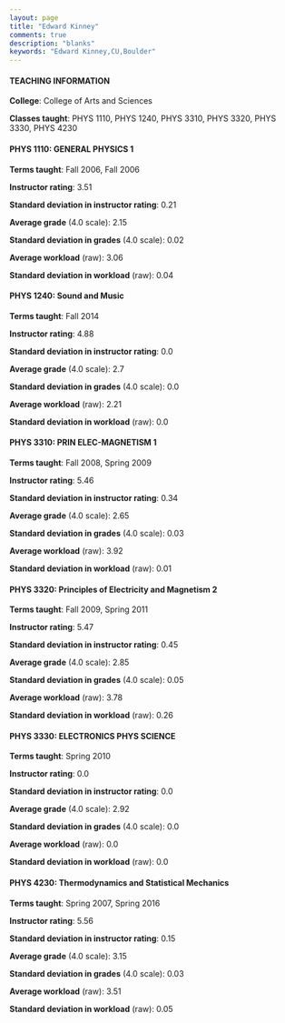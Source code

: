 ```yaml
---
layout: page
title: "Edward Kinney" 
comments: true
description: "blanks"
keywords: "Edward Kinney,CU,Boulder"
---
```

<head>
<script src="https://ajax.googleapis.com/ajax/libs/jquery/2.1.3/jquery.min.js"></script>
<script src="https://dl.dropboxusercontent.com/s/pc42nxpaw1ea4o9/highcharts.js?dl=0"></script>
<!-- <script src="../assets/js/highcharts.js"></script> -->
<style type="text/css">@font-face {
	font-family: "Bebas Neue";
	src: url(https://www.filehosting.org/file/details/544349/BebasNeue Regular.otf) format("opentype");
	}
	h1.Bebas { 
		font-family: "Bebas Neue", Verdana, Tahoma;
	}
</style>
</head>
	   
#### TEACHING INFORMATION

**College**: College of Arts and Sciences

**Classes taught**: PHYS 1110, PHYS 1240, PHYS 3310, PHYS 3320, PHYS 3330, PHYS 4230

#### PHYS 1110: GENERAL PHYSICS 1

**Terms taught**: Fall 2006, Fall 2006

**Instructor rating**: 3.51

**Standard deviation in instructor rating**: 0.21

**Average grade** (4.0 scale): 2.15

**Standard deviation in grades** (4.0 scale): 0.02

**Average workload** (raw): 3.06

**Standard deviation in workload** (raw): 0.04

#### PHYS 1240: Sound and Music

**Terms taught**: Fall 2014

**Instructor rating**: 4.88

**Standard deviation in instructor rating**: 0.0

**Average grade** (4.0 scale): 2.7

**Standard deviation in grades** (4.0 scale): 0.0

**Average workload** (raw): 2.21

**Standard deviation in workload** (raw): 0.0

#### PHYS 3310: PRIN ELEC-MAGNETISM 1

**Terms taught**: Fall 2008, Spring 2009

**Instructor rating**: 5.46

**Standard deviation in instructor rating**: 0.34

**Average grade** (4.0 scale): 2.65

**Standard deviation in grades** (4.0 scale): 0.03

**Average workload** (raw): 3.92

**Standard deviation in workload** (raw): 0.01

#### PHYS 3320: Principles of Electricity and Magnetism 2

**Terms taught**: Fall 2009, Spring 2011

**Instructor rating**: 5.47

**Standard deviation in instructor rating**: 0.45

**Average grade** (4.0 scale): 2.85

**Standard deviation in grades** (4.0 scale): 0.05

**Average workload** (raw): 3.78

**Standard deviation in workload** (raw): 0.26

#### PHYS 3330: ELECTRONICS PHYS SCIENCE

**Terms taught**: Spring 2010

**Instructor rating**: 0.0

**Standard deviation in instructor rating**: 0.0

**Average grade** (4.0 scale): 2.92

**Standard deviation in grades** (4.0 scale): 0.0

**Average workload** (raw): 0.0

**Standard deviation in workload** (raw): 0.0

#### PHYS 4230: Thermodynamics and Statistical Mechanics

**Terms taught**: Spring 2007, Spring 2016

**Instructor rating**: 5.56

**Standard deviation in instructor rating**: 0.15

**Average grade** (4.0 scale): 3.15

**Standard deviation in grades** (4.0 scale): 0.03

**Average workload** (raw): 3.51

**Standard deviation in workload** (raw): 0.05


